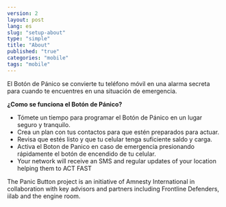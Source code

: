 ```yaml
---
version: 2
layout: post
lang: es
slug: "setup-about"
type: "simple"
title: "About"
published: "true"
categories: "mobile"
tags: "mobile"
---
```


El Botón de Pánico se convierte tu teléfono móvil en una alarma secreta para cuando te encuentres en una situación de emergencia.

**¿Como se funciona el Botón de Pánico?**

  * Tómete un tiempo para programar el Botón de Pánico en un lugar seguro y tranquilo.
  * Crea un plan con tus contactos para que estén preparados para actuar.
  * Revisa que estés listo y que tu celular tenga suficiente saldo y carga.
  * Activa el Boton de Panico en caso de emergencia  presionando rápidamente el botón de encendido de tu celular.
  * Your network will receive an SMS and regular updates of your location helping them to ACT FAST

The Panic Button project is an initiative of Amnesty International in collaboration with key advisors and partners including Frontline Defenders, iilab and the engine room.
